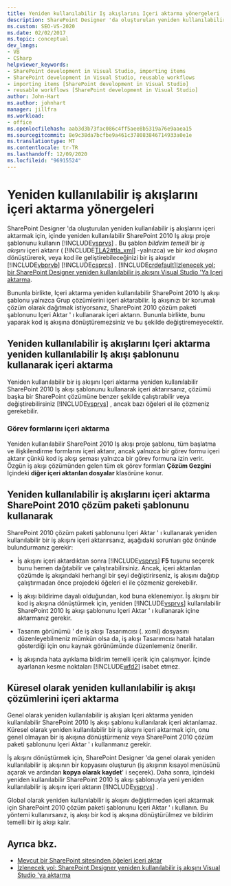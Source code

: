 ```yaml
---
title: Yeniden kullanılabilir Iş akışlarını Içeri aktarma yönergeleri | Microsoft Docs
description: SharePoint Designer 'da oluşturulan yeniden kullanılabilir iş akışlarını Visual Studio 'ya aktarmak için yönergeleri gözden geçirin.
ms.custom: SEO-VS-2020
ms.date: 02/02/2017
ms.topic: conceptual
dev_langs:
- VB
- CSharp
helpviewer_keywords:
- SharePoint development in Visual Studio, importing items
- SharePoint development in Visual Studio, reusable workflows
- importing items [SharePoint development in Visual Studio]
- reusable workflows [SharePoint development in Visual Studio]
author: John-Hart
ms.author: johnhart
manager: jillfra
ms.workload:
- office
ms.openlocfilehash: aab3d3b73fac086c4ff5aee8b5319a76e9aaea15
ms.sourcegitcommit: 8e9c38da7bcfbe9a461c378083846714933a0e1e
ms.translationtype: MT
ms.contentlocale: tr-TR
ms.lasthandoff: 12/09/2020
ms.locfileid: "96915524"
---
```

# <a name="guidelines-for-importing-reusable-workflows"></a>Yeniden kullanılabilir iş akışlarını içeri aktarma yönergeleri
  SharePoint Designer 'da oluşturulan yeniden kullanılabilir iş akışlarını içeri aktarmak için, içinde yeniden kullanılabilir SharePoint 2010 Iş akışı proje şablonunu kullanın [!INCLUDE[vsprvs](../sharepoint/includes/vsprvs-md.md)] . Bu şablon *bildirim temelli* bir *iş akışını* içeri aktarır ( [!INCLUDE[TLA2#tla_xml](../sharepoint/includes/tla2sharptla-xml-md.md)] -yalnızca) ve bir *kod akışına* dönüştürerek, veya kod ile geliştirebileceğinizi bir iş akışıdır [!INCLUDE[vbprvb](../sharepoint/includes/vbprvb-md.md)] [!INCLUDE[csprcs](../sharepoint/includes/csprcs-md.md)] . [!INCLUDE[crdefault](../sharepoint/includes/crdefault-md.md)][Izlenecek yol: bir SharePoint Designer yeniden kullanılabilir iş akışını Visual Studio 'Ya Içeri aktarma](../sharepoint/walkthrough-import-a-sharepoint-designer-reusable-workflow-into-visual-studio.md).

 Bununla birlikte, Içeri aktarma yeniden kullanılabilir SharePoint 2010 Iş akışı şablonu yalnızca Grup çözümlerini içeri aktarabilir. İş akışınızı bir korumalı çözüm olarak dağıtmak istiyorsanız, SharePoint 2010 çözüm paketi şablonunu Içeri Aktar ' ı kullanarak içeri aktarın. Bununla birlikte, bunu yaparak kod iş akışına dönüştüremezsiniz ve bu şekilde değiştiremeyecektir.

## <a name="import-reusable-workflows-by-using-the-import-reusable-workflow-template"></a>Yeniden kullanılabilir iş akışlarını Içeri aktarma yeniden kullanılabilir Iş akışı şablonunu kullanarak içeri aktarma
 Yeniden kullanılabilir bir iş akışını Içeri aktarma yeniden kullanılabilir SharePoint 2010 Iş akışı şablonunu kullanarak içeri aktarırsanız, çözümü başka bir SharePoint çözümüne benzer şekilde çalıştırabilir veya değiştirebilirsiniz [!INCLUDE[vsprvs](../sharepoint/includes/vsprvs-md.md)] , ancak bazı öğeleri el ile çözmeniz gerekebilir.

### <a name="import-task-forms"></a>Görev formlarını içeri aktarma
 Yeniden kullanılabilir SharePoint 2010 Iş akışı proje şablonu, tüm başlatma ve ilişkilendirme formlarını içeri aktarır, ancak yalnızca bir görev formu içeri aktarır çünkü kod iş akışı şeması yalnızca bir görev formuna izin verir. Özgün iş akışı çözümünden gelen tüm ek görev formları **Çözüm Gezgini** Içindeki **diğer içeri aktarılan dosyalar** klasörüne konur.

## <a name="import-reusable-workflows-by-using-the-import-sharepoint-2010-solution-package-template"></a>Yeniden kullanılabilir iş akışlarını içeri aktarma SharePoint 2010 çözüm paketi şablonunu kullanarak
 SharePoint 2010 çözüm paketi şablonunu Içeri Aktar ' ı kullanarak yeniden kullanılabilir bir iş akışını içeri aktarırsanız, aşağıdaki sorunları göz önünde bulundurmanız gerekir:

- İş akışını içeri aktardıktan sonra [!INCLUDE[vsprvs](../sharepoint/includes/vsprvs-md.md)] **F5** tuşunu seçerek bunu hemen dağıtabilir ve çalıştırabilirsiniz. Ancak, içeri aktarılan çözümde iş akışındaki herhangi bir şeyi değiştirirseniz, iş akışını dağıtıp çalıştırmadan önce projedeki öğeleri el ile çözmeniz gerekebilir.

- İş akışı bildirime dayalı olduğundan, kod buna eklenemiyor. İş akışını bir kod iş akışına dönüştürmek için, yeniden [!INCLUDE[vsprvs](../sharepoint/includes/vsprvs-md.md)] kullanılabilir SharePoint 2010 Iş akışı şablonunu Içeri Aktar ' ı kullanarak içine aktarmanız gerekir.

- Tasarım görünümü ' de iş akışı Tasarımcısı (. xoml) dosyasını düzenleyebilmeniz mümkün olsa da, iş akışı Tasarımcısı hatalı hataları gösterdiği için onu kaynak görünümünde düzenlemeniz önerilir.

- İş akışında hata ayıklama bildirim temelli içerik için çalışmıyor. İçinde ayarlanan kesme noktaları [!INCLUDE[wfd2](../sharepoint/includes/wfd2-md.md)] isabet etmez.

## <a name="import-globally-reusable-workflow-solutions"></a>Küresel olarak yeniden kullanılabilir iş akışı çözümlerini içeri aktarma
 Genel olarak yeniden kullanılabilir iş akışları Içeri aktarma yeniden kullanılabilir SharePoint 2010 Iş akışı şablonu kullanılarak içeri aktarılamaz. Küresel olarak yeniden kullanılabilir bir iş akışını içeri aktarmak için, onu genel olmayan bir iş akışına dönüştürmeniz veya SharePoint 2010 çözüm paketi şablonunu Içeri Aktar ' ı kullanmanız gerekir.

 İş akışını dönüştürmek için, SharePoint Designer 'da genel olarak yeniden kullanılabilir iş akışının bir kopyasını oluşturun (iş akışının kısayol menüsünü açarak ve ardından **kopya olarak kaydet**' i seçerek). Daha sonra, içindeki yeniden kullanılabilir SharePoint 2010 Iş akışı şablonuyla yeni yeniden kullanılabilir iş akışını içeri aktarın [!INCLUDE[vsprvs](../sharepoint/includes/vsprvs-md.md)] .

 Global olarak yeniden kullanılabilir iş akışını değiştirmeden içeri aktarmak için SharePoint 2010 çözüm paketi şablonunu Içeri Aktar ' ı kullanın. Bu yöntemi kullanırsanız, iş akışı bir kod iş akışına dönüştürülmez ve bildirim temelli bir iş akışı kalır.

## <a name="see-also"></a>Ayrıca bkz.
- [Mevcut bir SharePoint sitesinden öğeleri içeri aktar](../sharepoint/importing-items-from-an-existing-sharepoint-site.md)
- [İzlenecek yol: SharePoint Designer yeniden kullanılabilir iş akışını Visual Studio 'ya aktarma](../sharepoint/walkthrough-import-a-sharepoint-designer-reusable-workflow-into-visual-studio.md)
